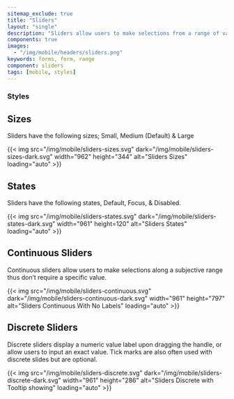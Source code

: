 ```yaml
---
sitemap_exclude: true
title: "Sliders"
layout: "single"
description: "Sliders allow users to make selections from a range of values."
components: true
images:
  - "/img/mobile/headers/sliders.png"
keywords: forms, form, range
component: sliders
tags: [mobile, styles]
---
```


### Styles

## Sizes

Sliders have the following sizes; Small, Medium (Default) & Large

{{< img src="/img/mobile/sliders-sizes.svg" dark="/img/mobile/sliders-sizes-dark.svg" width="962" height="344" alt="Sliders Sizes" loading="auto" >}}

## States

Sliders have the following states, Default, Focus, & Disabled.

{{< img src="/img/mobile/sliders-states.svg" dark="/img/mobile/sliders-states-dark.svg" width="961" height=120" alt="Sliders States" loading="auto" >}}

## Continuous Sliders

Continuous sliders allow users to make selections along a subjective range thus don’t require a specific value.

{{< img src="/img/mobile/sliders-continuous.svg" dark="/img/mobile/sliders-continuous-dark.svg" width="961" height="797" alt="Sliders Continuous With No Labels" loading="auto" >}}

## Discrete Sliders

Discrete sliders display a numeric value label upon dragging the handle, or allow users to input an exact value. Tick marks are also often used with discrete slides but are optional.

{{< img src="/img/mobile/sliders-discrete.svg" dark="/img/mobile/sliders-discrete-dark.svg" width="961" height="286" alt="Sliders Discrete with Tooltip showing" loading="auto" >}}
